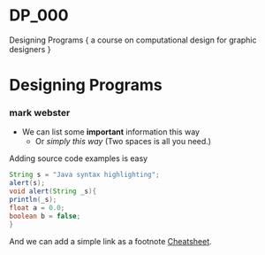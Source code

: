 # DP_000
Designing Programs { a course on computational design for graphic designers }

# Designing Programs
### mark webster


- We can list some **important** information this way
  - Or *simply this way* (Two spaces is all you need.)

Adding source code examples is easy
```java
String s = "Java syntax highlighting";
alert(s);
void alert(String _s){
println(_s);
float a = 0.0;
boolean b = false;
}
```

And we can add a simple link as a footnote [Cheatsheet][1]. 

[1]: https://github.com/adam-p/markdown-here/wiki/Markdown-Here-Cheatsheet

